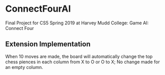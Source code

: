 # ConnectFourAI

Final Project for CS5 Spring 2019 at Harvey Mudd College: Game AI: Connect Four

## Extension Implementation

When 10 moves are made, the board will automatically change the top chess piences in each column from X to O or O to X;
No change made for an empty column.
